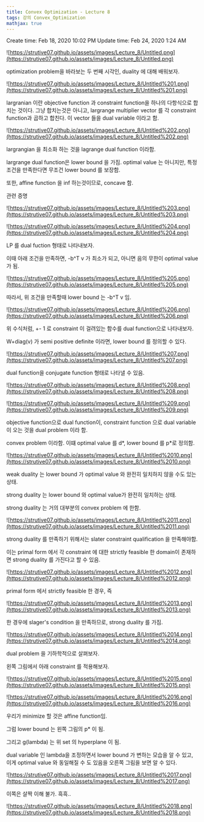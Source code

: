 ```yaml
---
title: Convex Optimization - Lecture 8
tags: 강의 Convex_Optimization
mathjax: true
---
```



Create time: Feb 18, 2020 10:02 PM
Update time: Feb 24, 2020 1:24 AM

![https://strutive07.github.io/assets/images/Lecture_8/Untitled.png](https://strutive07.github.io/assets/images/Lecture_8/Untitled.png)

optimization problem을 바라보는 두 번째 시각인, duality 에 대해 배워보자.

![https://strutive07.github.io/assets/images/Lecture_8/Untitled%201.png](https://strutive07.github.io/assets/images/Lecture_8/Untitled%201.png)

largranian 이란 objective function 과 constraint function을 하나의 다항식으로 합치는 것이다. 그냥 합치는것은 아니고, largrange multiplier vector 를 각 constraint function과 곱하고 합친다. 이 vector 들을 dual variable 이라고 함.

![https://strutive07.github.io/assets/images/Lecture_8/Untitled%202.png](https://strutive07.github.io/assets/images/Lecture_8/Untitled%202.png)

largrangian 을 최소화 하는 것을 lagrange dual function 이라함.

largrange dual function은 lower bound 을 가짐. optimal value 는 아니지만, 특정 조건을 만족한다면 무조건 lower bound 를 보장함.

또한, affine function 을 inf 하는것이므로, concave 함.

관련 증명

![https://strutive07.github.io/assets/images/Lecture_8/Untitled%203.png](https://strutive07.github.io/assets/images/Lecture_8/Untitled%203.png)

![https://strutive07.github.io/assets/images/Lecture_8/Untitled%204.png](https://strutive07.github.io/assets/images/Lecture_8/Untitled%204.png)

LP 를 dual fuction 형태로 나타내보자.

이때  아래 조건을 만족하면, -b^T v 가 최소가 되고, 아니면 음의 무한이 optimal value 가 됨.

![https://strutive07.github.io/assets/images/Lecture_8/Untitled%205.png](https://strutive07.github.io/assets/images/Lecture_8/Untitled%205.png)

따라서, 위 조건을 만족할때 lower bound 는 -b^T v 임.

![https://strutive07.github.io/assets/images/Lecture_8/Untitled%206.png](https://strutive07.github.io/assets/images/Lecture_8/Untitled%206.png)

위 수식처럼, +- 1 로 constraint 이 걸려있는 함수를 dual function으로 나타내보자.

W+diag(v) 가 semi positive definite 이라면, lower bound 를 정의할 수 있다. 

![https://strutive07.github.io/assets/images/Lecture_8/Untitled%207.png](https://strutive07.github.io/assets/images/Lecture_8/Untitled%207.png)

dual function을 conjugate function 형태로 나타낼 수 있음.

![https://strutive07.github.io/assets/images/Lecture_8/Untitled%208.png](https://strutive07.github.io/assets/images/Lecture_8/Untitled%208.png)

![https://strutive07.github.io/assets/images/Lecture_8/Untitled%209.png](https://strutive07.github.io/assets/images/Lecture_8/Untitled%209.png)

objective function으로 dual function이, constraint function 으로 dual variable 이 오는 것을 dual problem 이라 함.

convex problem 이라함.  이떄 optimal value 를 d*, lower bound 를 p*로 정의함.

![https://strutive07.github.io/assets/images/Lecture_8/Untitled%2010.png](https://strutive07.github.io/assets/images/Lecture_8/Untitled%2010.png)

weak duality 는 lower bound 가 optimal value 와 완전히 일치하지 않을 수도 있는상태.

strong duality 는 lower bound 와 optimal value가 완전히 일치하는 상태.

strong duality 는 거의 대부분의 convex problem 에 한함.

![https://strutive07.github.io/assets/images/Lecture_8/Untitled%2011.png](https://strutive07.github.io/assets/images/Lecture_8/Untitled%2011.png)

strong duality 를 만족하기 위해서는 slater constraint qualification 을 만족해야함.

이는 primal form 에서 각 constraint 에 대한 strictly feasible 한 domain이 존재하면 strong duality 를 가진다고 할 수 있음.

![https://strutive07.github.io/assets/images/Lecture_8/Untitled%2012.png](https://strutive07.github.io/assets/images/Lecture_8/Untitled%2012.png)

primal form 에서 strictly feasible 한 경우, 즉 

![https://strutive07.github.io/assets/images/Lecture_8/Untitled%2013.png](https://strutive07.github.io/assets/images/Lecture_8/Untitled%2013.png)

한 경우에 slager's condition 을 만족하므로, strong duality 를 가짐.

![https://strutive07.github.io/assets/images/Lecture_8/Untitled%2014.png](https://strutive07.github.io/assets/images/Lecture_8/Untitled%2014.png)

dual problem 을 기하학적으로 살펴보자.

왼쪽 그림에서 아래 constraint 를 적용해보자.

![https://strutive07.github.io/assets/images/Lecture_8/Untitled%2015.png](https://strutive07.github.io/assets/images/Lecture_8/Untitled%2015.png)

![https://strutive07.github.io/assets/images/Lecture_8/Untitled%2016.png](https://strutive07.github.io/assets/images/Lecture_8/Untitled%2016.png)

우리가 minimize 할 것은 affine function임.

그럼 lower bound 는 왼쪽 그림의 p* 이 됨.

그리고 g(lambda) 는 위 set 의 hyperplane 이 됨.

dual variable 인 lambda을 조정하면서 lower bound 가 변하는 모습을 알 수 있고, 이게 optimal value 와 동일해질 수 도 있음을 오른쪽 그림을 보면 알 수 있다.

 

![https://strutive07.github.io/assets/images/Lecture_8/Untitled%2017.png](https://strutive07.github.io/assets/images/Lecture_8/Untitled%2017.png)

이쪽은 살짝 이해 불가. 흑흑..

![https://strutive07.github.io/assets/images/Lecture_8/Untitled%2018.png](https://strutive07.github.io/assets/images/Lecture_8/Untitled%2018.png)